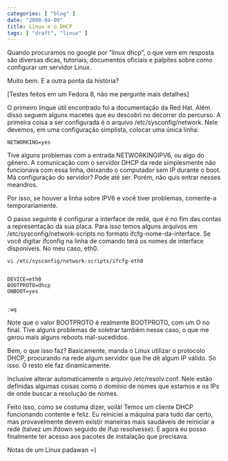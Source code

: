 ```yaml
---
categories: [ "blog" ]
date: "2008-04-09"
title: Linux e o DHCP
tags: [ "draft", "linux" ]
---
```

Quando procuramos no google por "linux dhcp", o que vem em resposta são diversas dicas, tutoriais, documentos oficiais e palpites sobre como configurar um servidor Linux.

Muito bem. E a outra ponta da história?

[Testes feitos em um Fedora 8, não me pergunte mais detalhes]

O primeiro linque útil encontrado foi a documentação da Red Hat. Além disso seguem alguns macetes que eu descobri no decorrer do percurso. A primeira coisa a ser configurada é o arquivo /etc/sysconfig/network. Nele devemos, em uma configuração simplista, colocar uma única linha:

    
    NETWORKING=yes

Tive alguns problemas com a entrada NETWORKINGIPV6, ou algo do gênero. A comunicação com o servidor DHCP da rede simplesmente não funcionava com essa linha, deixando o computador sem IP durante o boot. Má configuração do servidor? Pode até ser. Porém, não quis entrar nesses meandros.

Por isso, se houver a linha sobre IPV6 e você tiver problemas, comente-a temporariamente.

O passo seguinte é configurar a interface de rede, que é no fim das contas a representação da sua placa. Para isso temos alguns arquivos em /etc/sysconfig/network-scripts no formato ifcfg-nome-da-interface. Se você digitar ifconfig na linha de comando terá os nomes de interface disponíveis. No meu caso, eth0.

    
    vi /etc/sysconfig/network-scripts/ifcfg-eth0

    
    DEVICE=eth0
    BOOTPROTO=dhcp
    ONBOOT=yes

    
    :wq

Note que o valor BOOTPROTO é realmente BOOTPROTO, com um O no final. Tive alguns problemas de soletrar também nesse caso, o que me gerou mais alguns reboots mal-sucedidos.

Bem, o que isso faz? Basicamente, manda o Linux utilizar o protocolo DHCP, procurando na rede algum servidor que lhe dê algum IP válido. Só isso. O resto ele faz dinamicamente.

Inclusive alterar automaticamente o arquivo /etc/resolv.conf. Nele estão definidas algumas coisas como o domínio de nomes que estamos e os IPs de onde buscar a resolução de nomes.

Feito isso, como se costuma dizer, voilà! Temos um cliente DHCP funcionando contente e feliz. Eu reiniciei a máquina para tudo dar certo, mas provavelmente devem existir maneiras mais saudáveis de reiniciar a rede (talvez um ifdown seguido de ifup resolvesse).  E agora eu posso finalmente ter acesso aos pacotes de instalação que precisava.

Notas de um Linux padawan =)
